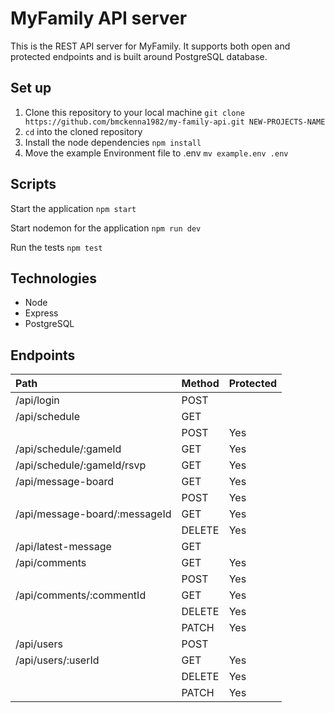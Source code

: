 # MyFamily API server

This is the REST API server for MyFamily. It supports both open and protected endpoints and is built around PostgreSQL database.

## Set up

1. Clone this repository to your local machine `git clone https://github.com/bmckenna1982/my-family-api.git NEW-PROJECTS-NAME` 
2. `cd` into the cloned repository
3. Install the node dependencies `npm install`
4. Move the example Environment file to .env  `mv example.env .env`

## Scripts

Start the application `npm start`

Start nodemon for the application `npm run dev`

Run the tests `npm test`

## Technologies

* Node
* Express
* PostgreSQL

## Endpoints

|Path       |Method    |Protected |
|:-------------|:---------|:---------|
|/api/login |POST      |        |
|/api/schedule |GET | |
| |POST |Yes |
|/api/schedule/:gameId |GET |Yes |
|/api/schedule/:gameId/rsvp |GET |Yes |
|/api/message-board |GET |Yes |
| |POST |Yes |
|/api/message-board/:messageId |GET |Yes |
| |DELETE |Yes |
|/api/latest-message |GET | |
|/api/comments |GET |Yes |
| |POST |Yes |
|/api/comments/:commentId|GET |Yes |
| |DELETE |Yes |
| |PATCH |Yes |
|/api/users |POST | |
|/api/users/:userId|GET |Yes |
| |DELETE |Yes |
| |PATCH |Yes |
